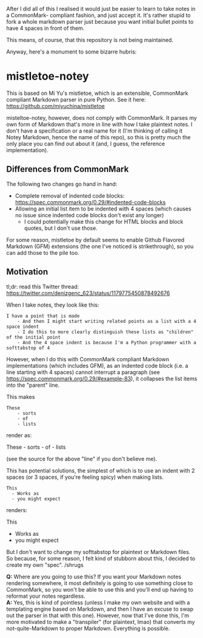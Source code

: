 After I did all of this I realised it would just be easier to learn to take notes in a CommonMark-
compliant fashion, and just accept it. It's rather stupid to fork a whole markdown parser just
because you want initial bullet points to have 4 spaces in front of them.

This means, of course, that this repository is not being maintained.

Anyway, here's a monument to some bizarre hubris:

mistletoe-notey
===============
This is based on Mi Yu's mistletoe, which is an extensible, CommonMark compliant Markdown parser in
pure Python. See it here: https://github.com/miyuchina/mistletoe

misteltoe-notey, however, does not comply with CommonMark. It parses my own form of Markdown that's
more in line with how I take plaintext notes. I don't have a specification or a real name for it
(I'm thinking of calling it Notey Markdown, hence the name of this repo), so this is pretty much the
only place you can find out about it (and, I guess, the reference implementation).

Differences from CommonMark
---------------------------
The following two changes go hand in hand:

- Complete removal of indented code blocks: https://spec.commonmark.org/0.29/#indented-code-blocks
- Allowing an initial list item to be indented with 4 spaces (which causes no issue since indented
  code blocks don't exist any longer)
    - I could potentially make this change for HTML blocks and block quotes, but I don't use those.

For some reason, mistletoe by default seems to enable Github Flavored Markdown (GFM) extensions
(the one I've noticed is strikethrough), so you can add those to the pile too.

Motivation
----------
tl;dr: read this Twitter thread: https://twitter.com/denizgenc_623/status/1179775450878492676

When I take notes, they look like this:
```
I have a point that is made
    - And then I might start writing related points as a list with a 4 space indent
    - I do this to more clearly distinguish these lists as "children" of the initial point
    - And the 4 space indent is because I'm a Python programmer with a softtabstop of 4
```

However, when I do this with CommonMark compliant Markdown implementations (which includes GFM),
as an indented code block (i.e. a line starting with 4 spaces) cannot interrupt a paragraph (see
https://spec.commonmark.org/0.29/#example-83), it collapses the list items into the "parent" line.

This makes
```
These
    - sorts
    - of
    - lists
```
render as:

These
    - sorts
    - of
    - lists

(see the source for the above "line" if you don't believe me).

This has potential solutions, the simplest of which is to use an indent with 2 spaces (or 3 spaces,
if you're feeling spicy) when making lists.
```
This
  - Works as
  - you might expect
```
renders:

This
  - Works as
  - you might expect

But I don't want to change my softtabstop for plaintext or Markdown files. So because, for some
reason, I felt kind of stubborn about this, I decided to create my own "spec". /shrugs

**Q:** Where are you going to use this? If you want your Markdown notes rendering somewhere, it 
       most definitely is going to use something close to CommonMark, so you won't be able to use
       this and you'll end up having to reformat your notes regardless.  
**A:** Yes, this is kind of pointless (unless I make my own website and with a templating engine
       based on Markdown, and then I have an excuse to swap out the parser in that with this one).
       However, now that I've done this, I'm more motivated to make a "transpiler" (for plaintext,
       lmao) that converts my not-quite-Markdown to proper Markdown. Everything is possible.
